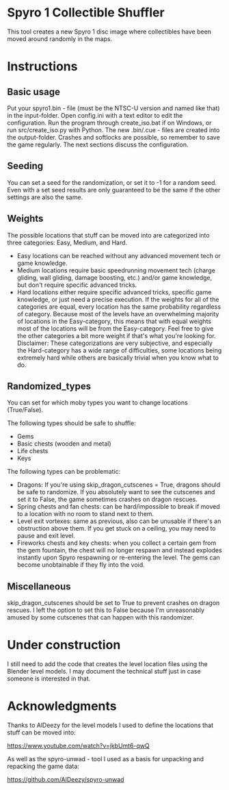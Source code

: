# Spyro 1 Collectible Shuffler

This tool creates a new Spyro 1 disc image where collectibles have been moved around randomly in the maps.

# Instructions

## Basic usage

Put your spyro1.bin - file (must be the NTSC-U version and named like that) in the input-folder.
Open config.ini with a text editor to edit the configuration. Run the program through create_iso.bat if on Windows,
or run src/create_iso.py with Python. The new .bin/.cue - files are created into the output-folder.
Crashes and softlocks are possible, so remember to save the game regularly. The next sections discuss the configuration.

## Seeding

You can set a seed for the randomization, or set it to -1 for a random seed. Even with a set seed results are only guaranteed to be the same if the other settings are also the same.

## Weights

The possible locations that stuff can be moved into are categorized into three categories: Easy, Medium, and Hard.
- Easy locations can be reached without any advanced movement tech or game knowledge.
- Medium locations require basic speedrunning movement tech (charge gliding, wall gliding, damage boosting, etc.) and/or game knowledge, but don't require specific advanced tricks.
- Hard locations either require specific advanced tricks, specific game knowledge, or just need a precise execution.
If the weights for all of the categories are equal, every location has the same probability regardless of category. Because most of the levels have an overwhelming majority of locations in the Easy-category, this means that with equal weights most of the locations will be from the Easy-category. Feel free to give the other categories a bit more weight if that's what you're looking for.
Disclaimer: These categorizations are very subjective, and especially the Hard-category has a wide range of difficulties, some locations being extremely hard while others are basically trivial when you know what to do.

## Randomized_types

You can set for which moby types you want to change locations (True/False).

The following types should be safe to shuffle:
- Gems
- Basic chests (wooden and metal)
- Life chests
- Keys

The following types can be problematic:
-  Dragons: If you're using skip_dragon_cutscenes = True, dragons should be safe to randomize. If you absolutely
   want to see the cutscenes and set it to False, the game sometimes crashes on dragon rescues.
- Spring chests and fan chests: can be hard/impossible to break if moved to a location with no room to stand next to them.
-  Level exit vortexes: same as previous, also can be unusable if there's an obstruction above them. If you get stuck
   on a ceiling, you may need to pause and exit level.
-  Fireworks chests and key chests: when you collect a certain gem from the gem fountain, the chest will no longer
   respawn and instead explodes instantly upon Spyro respawning or re-entering the level. The gems can become
   unobtainable if they fly into the void.
   
## Miscellaneous

skip_dragon_cutscenes should be set to True to prevent crashes on dragon rescues. I left the option to set this to False
because I'm unreasonably amused by some cutscenes that can happen with this randomizer.

# Under construction

I still need to add the code that creates the level location files using the Blender level models.
I may document the technical stuff just in case someone is interested in that.

# Acknowledgments

Thanks to AlDeezy for the level models I used to define the locations that stuff can be moved into:

https://www.youtube.com/watch?v=jkbUmt6-qwQ

As well as the spyro-unwad - tool I used as a basis for unpacking and repacking the game data:

https://github.com/AlDeezy/spyro-unwad